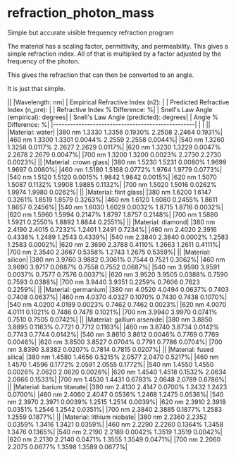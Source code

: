 # refraction_photon_mass
Simple but accurate visible frequency refraction program


The material has a scaling factor, permittivity, and permeability.
This gives a simple refraction index.
All of that is multiplied by a factor adjusted by the frequency of the photon.
 
This gives the refraction that can then be converted to an angle.

It is just that simple.


||
|Wavelength:  nm|
|  Empirical Refractive Index (n2): |
|  Predicted Refractive Index (n_pre): |
|  Refractive Index % Difference: %|
|  Snell's Law Angle (empirical): degrees|
|  Snell's Law Angle (predicted): degrees|
|  Angle % Difference: %|
|--------------------------------------------------|
|                                                  |
||
|Material: water|
|380  nm 1.3330 1.3356 0.1930% 2.2508 2.2464 0.1931%|
|460  nm 1.3300 1.3301 0.0044% 2.2559 2.2558 0.0044%|
|540  nm 1.3260 1.3258 0.0117% 2.2627 2.2629 0.0117%|
|620  nm 1.3230 1.3229 0.0047% 2.2678 2.2679 0.0047%|
|700  nm 1.3200 1.3200 0.0023% 2.2730 2.2730 0.0023%|
||
|Material: crown glass|
|380  nm 1.5230 1.5231 0.0080% 1.9699 1.9697 0.0080%|
|460  nm 1.5180 1.5168 0.0772% 1.9764 1.9779 0.0773%|
|540  nm 1.5120 1.5120 0.0015% 1.9842 1.9842 0.0015%|
|620  nm 1.5070 1.5087 0.1132% 1.9908 1.9885 0.1132%|
|700  nm 1.5020 1.5016 0.0262% 1.9974 1.9980 0.0262%|
||
|Material: flint glass|
|380  nm 1.6200 1.6147 0.3261% 1.8519 1.8579 0.3263%|
|460  nm 1.6120 1.6080 0.2455% 1.8611 1.8657 0.2456%|
|540  nm 1.6030 1.6029 0.0032% 1.8715 1.8716 0.0032%|
|620  nm 1.5960 1.5994 0.2147% 1.8797 1.8757 0.2148%|
|700  nm 1.5880 1.5921 0.2550% 1.8892 1.8844 0.2551%|
||
|Material: diamond|
|380  nm 2.4190 2.4015 0.7232% 1.2401 1.2491 0.7234%|
|460  nm 2.4020 2.3916 0.4338% 1.2489 1.2543 0.4339%|
|540  nm 2.3840 2.3840 0.0002% 1.2583 1.2583 0.0002%|
|620  nm 2.3690 2.3788 0.4110% 1.2663 1.2611 0.4111%|
|700  nm 2.3540 2.3667 0.5358% 1.2743 1.2675 0.5359%|
||
|Material: silicon|
|380  nm 3.9760 3.9882 0.3061% 0.7544 0.7521 0.3062%|
|460  nm 3.9690 3.9717 0.0687% 0.7558 0.7552 0.0687%|
|540  nm 3.9590 3.9591 0.0037% 0.7577 0.7576 0.0037%|
|620  nm 3.9520 3.9505 0.0388% 0.7590 0.7593 0.0388%|
|700  nm 3.9440 3.9351 0.2259% 0.7606 0.7623 0.2259%|
||
|Material: germanium|
|380  nm 4.0520 4.0494 0.0637% 0.7403 0.7408 0.0637%|
|460  nm 4.0370 4.0327 0.1070% 0.7430 0.7438 0.1070%|
|540  nm 4.0200 4.0199 0.0023% 0.7462 0.7462 0.0023%|
|620  nm 4.0070 4.0111 0.1021% 0.7486 0.7478 0.1021%|
|700  nm 3.9940 3.9970 0.0741% 0.7510 0.7505 0.0742%|
||
|Material: gallium arsenide|
|380  nm 3.8850 3.8895 0.1163% 0.7721 0.7712 0.1163%|
|460  nm 3.8740 3.8734 0.0142% 0.7743 0.7744 0.0142%|
|540  nm 3.8610 3.8612 0.0046% 0.7769 0.7769 0.0046%|
|620  nm 3.8500 3.8527 0.0704% 0.7791 0.7786 0.0704%|
|700  nm 3.8390 3.8382 0.0207% 0.7814 0.7815 0.0207%|
||
|Material: fused silica|
|380  nm 1.4580 1.4656 0.5215% 2.0577 2.0470 0.5217%|
|460  nm 1.4570 1.4596 0.1772% 2.0591 2.0555 0.1772%|
|540  nm 1.4550 1.4550 0.0026% 2.0620 2.0620 0.0026%|
|620  nm 1.4540 1.4518 0.1532% 2.0634 2.0666 0.1533%|
|700  nm 1.4530 1.4431 0.6783% 2.0648 2.0789 0.6786%|
||
|Material: barium titanate|
|380  nm 2.4130 2.4147 0.0700% 1.2432 1.2423 0.0700%|
|460  nm 2.4060 2.4047 0.0536% 1.2468 1.2475 0.0536%|
|540  nm 2.3970 2.3971 0.0039% 1.2515 1.2514 0.0039%|
|620  nm 2.3910 2.3918 0.0351% 1.2546 1.2542 0.0351%|
|700  nm 2.3840 2.3885 0.1877% 1.2583 1.2559 0.1877%|
||
|Material: lithium niobate|
|380  nm 2.2360 2.2352 0.0359% 1.3416 1.3421 0.0359%|
|460  nm 2.2290 2.2260 0.1364% 1.3458 1.3476 0.1365%|
|540  nm 2.2190 2.2189 0.0042% 1.3519 1.3519 0.0042%|
|620  nm 2.2130 2.2140 0.0471% 1.3555 1.3549 0.0471%|
|700  nm 2.2060 2.2075 0.0677% 1.3598 1.3589 0.0677%|



